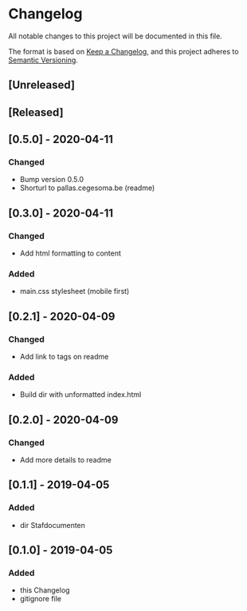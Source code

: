 # Changelog
All notable changes to this project will be documented in this file.

The format is based on [Keep a Changelog](https://keepachangelog.com/en/1.0.0/),
and this project adheres to [Semantic Versioning](https://semver.org/spec/v2.0.0.html).

## [Unreleased]

## [Released]

## [0.5.0] - 2020-04-11
### Changed
- Bump version 0.5.0
- Shorturl to pallas.cegesoma.be (readme)

## [0.3.0] - 2020-04-11
### Changed
- Add html formatting to content
### Added
- main.css stylesheet (mobile first)

## [0.2.1] - 2020-04-09
### Changed
- Add link to tags on readme
### Added
- Build dir with unformatted index.html

## [0.2.0] - 2020-04-09
### Changed
- Add more details to readme

## [0.1.1] - 2019-04-05
### Added
- dir Stafdocumenten

## [0.1.0] - 2019-04-05
### Added
- this Changelog
- gitignore file

